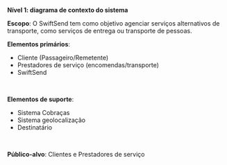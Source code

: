 **Nível 1: diagrama de contexto do sistema**

**Escopo**: O SwiftSend tem como objetivo agenciar serviços alternativos de transporte, como serviços de entrega ou transporte de pessoas.

**Elementos primários**: 
* Cliente (Passageiro/Remetente)
* Prestadores de serviço (encomendas/transporte)
* SwiftSend
<br>

**Elementos de suporte**: 
* Sistema Cobraças
* Sistema geolocalização
* Destinatário
<br>

**Público-alvo**: Clientes e Prestadores de serviço